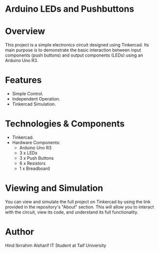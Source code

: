 # Arduino LEDs and Pushbuttons

# Overview
This project is a simple electronics circuit designed using Tinkercad. Its main purpose is to demonstrate the basic interaction between input components (push buttons) and output components (LEDs) using an Arduino Uno R3.

# Features
- Simple Control.
- Independent Operation.
- Tinkercad Simulation.

# Technologies & Components
- Tinkercad.
- Hardware Components:
   - Arduino Uno R3
   - 3 x LEDs
   - 3 x Push Buttons
   - 6 x Resistors
   - 1 x Breadboard

# Viewing and Simulation
You can view and simulate the full project on Tinkercad by using the link provided in the repository's "About" section. This will allow you to interact with the circuit, view its code, and understand its full functionality.

# Author
Hind Ibrrahim Alsharif
IT Student at Taif University
